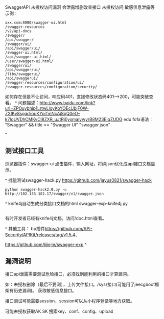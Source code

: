 SwaggerAPI 未授权访问漏洞
会泄露增删改查接口
未授权访问
敏感信息泄露等
示例：
```
xxx.com:8080/swagger-ui.html
/swagger-resources
/v2/api-docs
/swagger/
/api/swagger/
/swagger/ui/
/api/swagger/ui/
/swagger-ui.html/
/api/swagger-ui.html/
/user/swagger-ui.html/
/swagger/ui/
/api/swagger/ui/
/libs/swaggerui/
/api/swaggerui/
/swagger-resources/configuration/ui/
/swagger-resources/configuration/security/
```
如何存在但是不让访问，响应码401，直接修改状态码401——>200，可能突破查看。
^
问题描述：http://www.baidu.com/link?url=ZPOuybhip1LrtwLloyKoYOEcUbjF0W-ZXIKy8sgqdrouKYorfmNcAj8qQ0eO-k7loUVDhCMKvCi8ZXR_uJtRj0yxmaivwyrB8M23EiqZUDG
edu fofa语法：
"Swagger" && title == "Swagger UI"
"swagger.json"

^
## **测试接口工具**
浏览器插件：swagger-ui
点击插件，输入网址，将纯json优化成api接口文档显示。


^
批量测试swagger-hack.py
<https://github.com/jayus0821/swagger-hack>
```
python swagger-hack2.0.py -u http://102.133.182.17/swagger/v1/swagger.json
```

^
knife4j自动生成分类接口文档的html
swagger-exp-knife4j.py
```
```
有时开发者已经有knife4j文档，访问/doc.html查看。



^
其他工具：
bp插件<https://github.com/API-Security/APIKit/releases/tag/v1.5.4>、

<https://github.com/lijiejie/swagger-exp>
^
## **漏洞说明**
接口api泄露需要测试危险接口，必须找到能利用的接口才算漏洞。

如：未授权删除（最后不要测），上传文件接口。/sys/接口(可能用了jeecgboot框架有历史漏洞)。
获取敏感信息接口。

接口测试可能需要session，session可以从小程序登录等地方获取。


可能未授权获取AK SK
搜索key、conf、config、upload